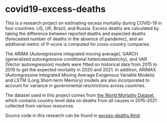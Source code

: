# covid19-excess-deaths
This is a research project on estimating excess mortality during COVID-19 in four countries: US, UK, Brazil, and Russia. Excess deaths are calculated by taking the difference between reported deaths and expected deaths (forecasted number of deaths in the absence of pandemic), and an additional metric of P-score is computed for cross-country comparies.

The ARIMA (Autoregressive integrated moving average), GARCH (generalized autoregressive conditional heteroskedasticity), and VAR (Vector autoregression) models were fitted on historical data from 2015 to 2019 to get the expected mortality in 2020 and 2021. In addition, ARIMAX (Autoregressive Integrated Moving Average Exogenous Variable Models) and LSTM (Long Short-term Memory) models are also incorporated to account for variance in governmental resctrictions across countries.

The dataset used in this project comes from [the World Mortality Dataset](https://github.com/akarlinsky/world_mortality), which contains country-level data on deaths from all causes in 2015-2021 collected from various resources.

Source code in this research can be found in [excess-deaths.Rmd](https://github.com/Cyanjiner/covid19-excess-deaths/blob/main/excess-deaths.Rmd).
